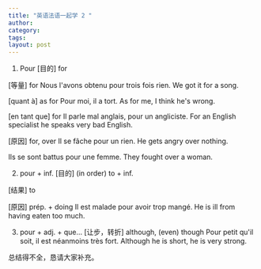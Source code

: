 ```yaml
---
title: "英语法语一起学 2 "
author:
category: 
tags: 
layout: post
---
```

1. Pour
[目的] for

[等量] for
Nous l'avons obtenu pour trois fois rien.
We got it for a song.

[quant à] as for
Pour moi, il a tort.
As for me, I think he's wrong.

[en tant que] for
Il parle mal anglais, pour un angliciste.
For an English specialist he speaks very bad English.

[原因] for, over
Il se fâche pour un rien.
He gets angry over nothing.

Ils se sont battus pour une femme.
They fought over a woman.

2. pour + inf.
[目的] (in order) to + inf.

[结果] to

[原因] prép. + doing
Il est malade pour avoir trop mangé.
He is ill from having eaten too much.

3. pour + adj. + que…
[让步，转折] although, (even) though
Pour petit qu'il soit, il est néanmoins très fort.
Although he is short, he is very strong.

总结得不全，恳请大家补充。

